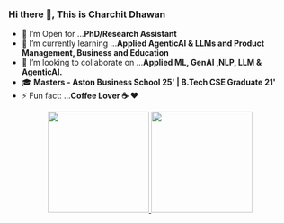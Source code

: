 ### Hi there 👋, This is Charchit Dhawan

<!-- 
**charchitd/charchitd** is a ✨ _special_ ✨ repository because its `README.md` (this file) appears on your GitHub profile.

Here are some ideas to get you started: -->

- 🔭 I’m Open for ...**PhD/Research Assistant**
- 🌱 I’m currently learning ...**Applied AgenticAI & LLMs and Product Management, Business and Education**
- 👯 I’m looking to collaborate on ...**Applied ML, GenAI ,NLP, LLM & AgenticAI.**
- 🎓 **Masters - Aston Business School 25' | B.Tech CSE Graduate 21'**
- ⚡ Fun fact: ...**Coffee Lover :coffee: :heart:**


<p align="center">
<a href="https://github.com/charchitd">
  <img height="180em" src="https://github-readme-stats-eight-theta.vercel.app/api?username=charchitd&show_icons=true&theme=buefy&include_all_commits=true&count_private=true"/>
  <img height="180em" src="https://github-readme-stats-eight-theta.vercel.app/api/top-langs/?username=charchitd&layout=compact&langs_count=8&theme=buefy"/>
</a>
</p>



